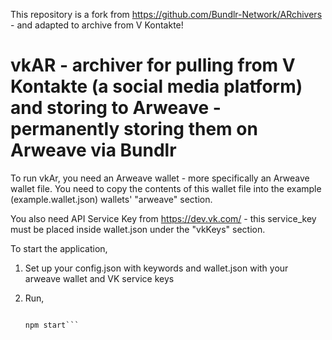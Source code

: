 This repository is a fork from https://github.com/Bundlr-Network/ARchivers - and adapted to archive from V Kontakte!

# vkAR - archiver for pulling from V Kontakte (a social media platform) and storing to Arweave - permanently storing them on Arweave via Bundlr
To run vkAr, you need an Arweave wallet - more specifically an Arweave wallet file.
You need to copy the contents of this wallet file into the example (example.wallet.json) wallets' "arweave" section.

You also need API Service Key from https://dev.vk.com/ - this service_key must be placed inside wallet.json under the "vkKeys" section.

To start the application,

1. Set up your config.json with keywords and wallet.json with your arweave wallet and VK service keys

2. Run,

    ```npm install

    npm start```
